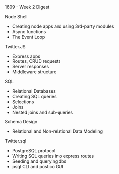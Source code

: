 1609 - Week 2 Digest

Node Shell
  - Creating node apps and using 3rd-party modules
  - Async functions
  - The Event Loop

Twitter.JS
  - Express apps
  - Routes, CRUD requests
  - Server responses
  - Middleware structure

SQL
  - Relational Databases
  - Creating SQL queries
  - Selections
  - Joins
  - Nested joins and sub-queries

Schema Design
  - Relational and Non-relational Data Modeling

Twitter.sql
  - PostgreSQL protocol
  - Writing SQL queries into express routes
  - Seeding and querying dbs
  - psql CLI and postico GUI

